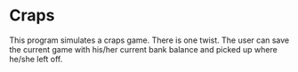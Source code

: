 # Craps
This program simulates a craps game. There is one twist. The user can save the current game with his/her current bank balance and picked up where he/she left off. 
